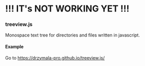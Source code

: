 # !!! IT's NOT WORKING YET !!!

### treeview.js
Monospace text tree for directories and files written in javascript.

#### Example
Go to https://drzymala-pro.github.io/treeview.js/
